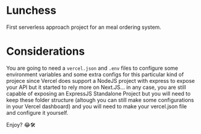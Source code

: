 # Lunchess
First serverless approach project for an meal ordering system.

# Considerations

You are going to need a `vercel.json` and  `.env` files to configure some environment variables and some extra configs for this particular kind of projece since Vercel does support a NodeJS project with express to expose your API but it started to rely more on Next.JS... in any case, you are still capable of exposing an ExpressJS Standalone Project but you will need to keep these folder structure (altough you can still make some configurations in your Vercel dashboard) and you will need to make your vercel.json file and configure it yourself.

Enjoy? 😂🛠

